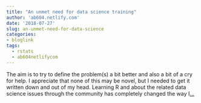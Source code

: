 ```yaml
---
title: "An unmet need for data science training"
author: 'ab604.netlify.com'
date: '2018-07-27'
slug: an-unmet-need-for-data-science
categories:
- bloglink
tags:
  - rstats
  - ab604netlifycom
---
```


The aim is to try to define the problem(s) a bit better and also a bit of a cry for help. I appreciate that none of this may be novel, but I needed to get it written down and out of my head. Learning R and about the related data science issues through the community has completely changed the way I[... <i class="fas fa-external-link-alt"></i>](https://ab604.netlify.com/post/unmet-data-science-training/)

